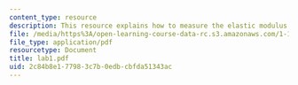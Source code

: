 ```yaml
---
content_type: resource
description: This resource explains how to measure the elastic modulus of steel.
file: /media/https%3A/open-learning-course-data-rc.s3.amazonaws.com/1-101-introduction-to-civil-and-environmental-engineering-design-i-fall-2005/2c84b8e177983c7b0edbcbfda51343ac_lab1.pdf
file_type: application/pdf
resourcetype: Document
title: lab1.pdf
uid: 2c84b8e1-7798-3c7b-0edb-cbfda51343ac
---
```


